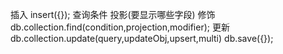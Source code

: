 插入
insert({});
查询条件 投影(要显示哪些字段) 修饰
db.collection.find(condition,projection,modifier);
更新
db.collection.update(query,updateObj,upsert,multi)
db.save({});
